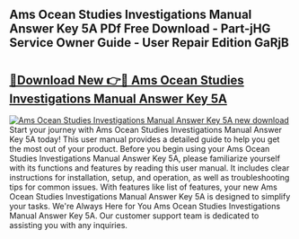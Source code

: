 ## Ams Ocean Studies Investigations Manual Answer Key 5A PDf Free Download - Part-jHG Service Owner Guide - User Repair Edition GaRjB

# <h2><a href="http://bc47994.oget.top/?id=Ams+Ocean+Studies+Investigations+Manual+Answer+Key+5A">🔗Download New 👉🔴 Ams Ocean Studies Investigations Manual Answer Key 5A</a></h2>

[![Ams Ocean Studies Investigations Manual Answer Key 5A new download](https://i.imgur.com/5g1atiW.png)](http://bc47994.oget.top/?id=Ams+Ocean+Studies+Investigations+Manual+Answer+Key+5A)
Start your journey with Ams Ocean Studies Investigations Manual Answer Key 5A today! This user manual provides a detailed guide to help you get the most out of your product. Before you begin using your Ams Ocean Studies Investigations Manual Answer Key 5A, please familiarize yourself with its functions and features by reading this user manual. It includes clear instructions for installation, setup, and operation, as well as troubleshooting tips for common issues. With features like list of features, your new Ams Ocean Studies Investigations Manual Answer Key 5A is designed to simplify your tasks. We're Always Here for You Ams Ocean Studies Investigations Manual Answer Key 5A. Our customer support team is dedicated to assisting you with any inquiries.
